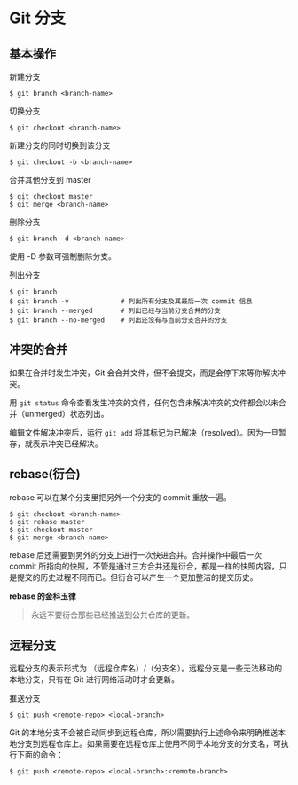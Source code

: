 Git 分支
========

## 基本操作

新建分支

    $ git branch <branch-name>

切换分支

    $ git checkout <branch-name>

新建分支的同时切换到该分支

    $ git checkout -b <branch-name>

合并其他分支到 master

    $ git checkout master
    $ git merge <branch-name>

删除分支

    $ git branch -d <branch-name>

使用 -D 参数可强制删除分支。

列出分支

    $ git branch
    $ git branch -v             # 列出所有分支及其最后一次 commit 信息
    $ git branch --merged       # 列出已经与当前分支合并的分支
    $ git branch --no-merged    # 列出还没有与当前分支合并的分支

## 冲突的合并

如果在合并时发生冲突，Git 会合并文件，但不会提交，而是会停下来等你解决冲突。

用 `git status` 命令查看发生冲突的文件，任何包含未解决冲突的文件都会以未合并（unmerged）状态列出。

编辑文件解决冲突后，运行 `git add` 将其标记为已解决（resolved）。因为一旦暂存，就表示冲突已经解决。

## rebase(衍合)

rebase 可以在某个分支里把另外一个分支的 commit 重放一遍。

    $ git checkout <branch-name>
    $ git rebase master
    $ git checkout master
    $ git merge <branch-name>

rebase 后还需要到另外的分支上进行一次快进合并。合并操作中最后一次 commit 所指向的快照，不管是通过三方合并还是衍合，都是一样的快照内容，只是提交的历史过程不同而已。但衍合可以产生一个更加整洁的提交历史。

**rebase 的金科玉律**

> 永远不要衍合那些已经推送到公共仓库的更新。

## 远程分支

远程分支的表示形式为 （远程仓库名）/（分支名）。远程分支是一些无法移动的本地分支，只有在 Git 进行网络活动时才会更新。

推送分支

    $ git push <remote-repo> <local-branch>

Git 的本地分支不会被自动同步到远程仓库，所以需要执行上述命令来明确推送本地分支到远程仓库上。如果需要在远程仓库上使用不同于本地分支的分支名，可执行下面的命令：

    $ git push <remote-repo> <local-branch>:<remote-branch>
